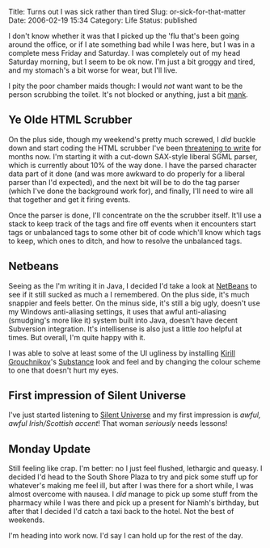 Title: Turns out I was sick rather than tired
Slug: or-sick-for-that-matter
Date: 2006-02-19 15:34
Category: Life
Status: published

I don't know whether it was that I picked up the 'flu that's been going around the office, or if I ate something bad while I was here, but I was in a complete mess Friday and Saturday. I was completely out of my head Saturday morning, but I seem to be ok now. I'm just a bit groggy and tired, and my stomach's a bit worse for wear, but I'll live.

I pity the poor chamber maids though: I would _not_ want want to be the person scrubbing the toilet. It's not blocked or anything, just a bit [mank](http://www.urbandictionary.com/define.php?term=mank).

## Ye Olde HTML Scrubber

On the plus side, though my weekend's pretty much screwed, I _did_ buckle down and start coding the HTML scrubber I've been [threatening to write]({filename}java-html-scrubber.md) for months now. I'm starting it with a cut-down SAX-style liberal SGML parser, which is currently about 10% of the way done. I have the parsed character data part of it done (and was more awkward to do properly for a liberal parser than I'd expected), and the next bit will be to do the tag parser (which I've done the background work for), and finally, I'll need to wire all that together and get it firing events.

Once the parser is done, I'll concentrate on the the scrubber itself. It'll use a stack to keep track of the tags and fire off events when it encounters start tags or unbalanced tags to some other bit of code which'll know which tags to keep, which ones to ditch, and how to resolve the unbalanced tags.

## Netbeans

Seeing as the I'm writing it in Java, I decided I'd take a look at [NetBeans](http://www.netbeans.org/) to see if it still sucked as much a I remembered. On the plus side, it's much snappier and feels better. On the minus side, it's still a big ugly, doesn't use my Windows anti-aliasing settings, it uses that awful anti-aliasing (smudging's more like it) system built into Java, doesn't have decent Subversion integration. It's intellisense is also just a little _too_ helpful at times. But overall, I'm quite happy with it.

I was able to solve at least some of the UI ugliness by installing [Kirill Grouchnikov](https://web.archive.org/web/20081015170420/http://weblogs.java.net/blog/kirillcool/)'s [Substance](https://web.archive.org/web/20081015170420/https://substance.dev.java.net/) look and feel and by changing the colour scheme to one that doesn't hurt my eyes.

## First impression of Silent Universe

I've just started listening to [Silent Universe](http://www.silentuniverse.com/) and my first impression is _awful, awful Irish/Scottish accent_! That woman _seriously_ needs lessons!

## Monday Update

Still feeling like crap. I'm better: no I just feel flushed, lethargic and queasy. I decided I'd head to the South Shore Plaza to try and pick some stuff up for whatever's making me feel ill, but after I was there for a short while, I was almost overcome with nausea. I _did_ manage to pick up some stuff from the pharmacy while I was there and pick up a present for Niamh's birthday, but after that I decided I'd catch a taxi back to the hotel. Not the best of weekends.

I'm heading into work now. I'd say I can hold up for the rest of the day.
